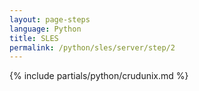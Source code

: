 ```yaml
---
layout: page-steps
language: Python
title: SLES
permalink: /python/sles/server/step/2
---
```


{% include partials/python/crudunix.md %}
